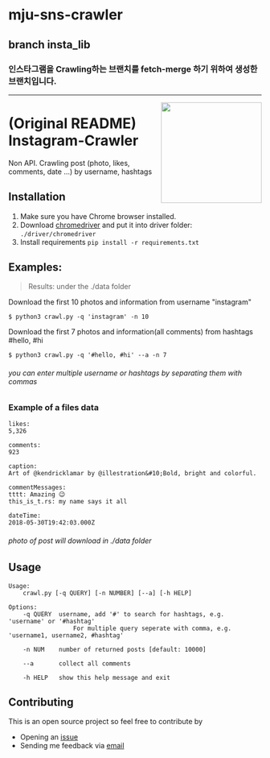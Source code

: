 # mju-sns-crawler
## branch insta_lib
### 인스타그램을 Crawling하는 브랜치를 fetch-merge 하기 위하여 생성한 브랜치입니다.
---
<img src="https://instagram-brand.com/wp-content/uploads/2016/11/Instagram_AppIcon_Aug2017.png?w=200" width="200" align="right">

# (Original README) Instagram-Crawler
Non API. Crawling post (photo, likes, comments, date ...) by username, hashtags

## Installation
1. Make sure you have Chrome browser installed.
2. Download [chromedriver](https://sites.google.com/a/chromium.org/chromedriver/) and put it into driver folder: `./driver/chromedriver`
3. Install requirements `pip install -r requirements.txt`

## Examples:
> Results: under the ./data folder

Download the first 10 photos and information from username "instagram"
```
$ python3 crawl.py -q 'instagram' -n 10
```
Download the first 7 photos and information(all comments) from hashtags #hello, #hi
```
$ python3 crawl.py -q '#hello, #hi' --a -n 7
```
###### you can enter multiple username or hashtags by separating them with commas
### Example of a files data
```
likes: 
5,326

comments: 
923

caption: 
Art of @kendricklamar by @illestration&#10;Bold, bright and colorful. 

commentMessages: 
tttt: Amazing 😉
this_is_t.rs: my name says it all

dateTime: 
2018-05-30T19:42:03.000Z
```
###### photo of post will download in ./data folder

## Usage
```
Usage:
    crawl.py [-q QUERY] [-n NUMBER] [--a] [-h HELP]
    
Options:
    -q QUERY  username, add '#' to search for hashtags, e.g. 'username' or '#hashtag'
                  For multiple query seperate with comma, e.g. 'username1, username2, #hashtag'

    -n NUM    number of returned posts [default: 10000]

    --a       collect all comments
    
    -h HELP   show this help message and exit
```

## Contributing

This is an open source project so feel free to contribute by

- Opening an [issue](https://github.com/hehpollon/Instagram-Crawler/issues/new)
- Sending me feedback via [email](mailto://hehpollon@gmail.com)
